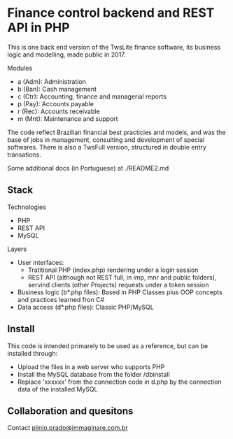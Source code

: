 # Finance control backend and REST API in PHP 

This is one back end version of the TwsLite finance software, its business logic and modelling, made public in 2017.

Modules
* a (Adm): Administration
* b (Ban): Cash management
* c (Ctr): Accounting, finance and managerial reports
* p (Pay): Accounts payable
* r (Rec): Accounts receivable
* m (Mnt): Maintenance and support

The code reflect Brazilian financial best practicies and models, and was the base of jobs in management, consulting and development of special softwares. There is also a TwsFull version, structured in double entry transations.

Some additional docs (in Portuguese) at ./README2.md

## Stack

Technologies
* PHP
* REST API
* MySQL

Layers
* User interfaces:
  * Tratitional PHP (index.php) rendering under a login session
  * REST API (although not REST full, in imp, mnr and public folders), servind clients (other Projects) requests under a token session
* Business logic (b*.php files): Based in PHP Classes plus OOP concepts and practices learned fron C#
* Data access (d*.php files): Classic PHP/MySQL 

## Install

This code is intended primarely to be used as a reference, but can be installed through:

* Upload the files in a web server who supports PHP
* Install the MySQL database from the folder /dbinstall
* Replace 'xxxxxx' from the connection code in d.php by the connection data of the installed MySQL

## Collaboration and quesitons

Contact plinio.prado@immaginare.com.br
